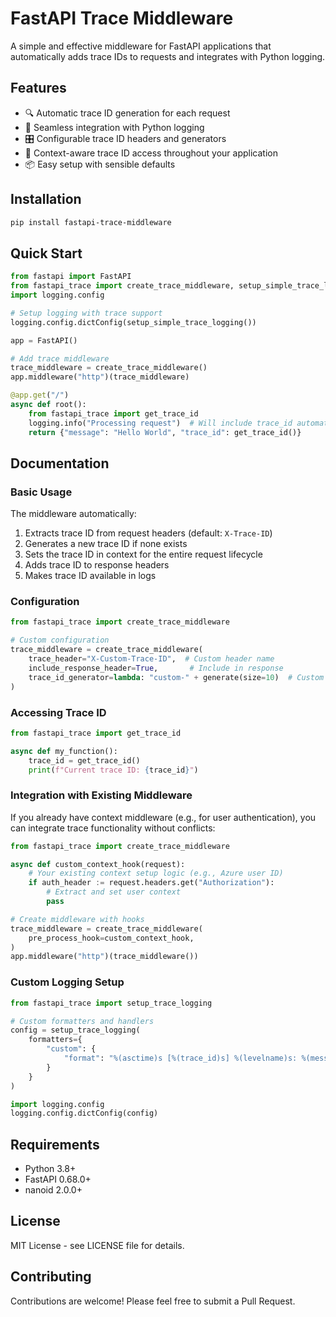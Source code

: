# FastAPI Trace Middleware

A simple and effective middleware for FastAPI applications that automatically adds trace IDs to requests and integrates with Python logging.

## Features

- 🔍 Automatic trace ID generation for each request
- 📝 Seamless integration with Python logging
- 🎛️ Configurable trace ID headers and generators
- 🔄 Context-aware trace ID access throughout your application
- 📦 Easy setup with sensible defaults

## Installation

```bash
pip install fastapi-trace-middleware
```

## Quick Start

```python
from fastapi import FastAPI
from fastapi_trace import create_trace_middleware, setup_simple_trace_logging
import logging.config

# Setup logging with trace support
logging.config.dictConfig(setup_simple_trace_logging())

app = FastAPI()

# Add trace middleware
trace_middleware = create_trace_middleware()
app.middleware("http")(trace_middleware)

@app.get("/")
async def root():
    from fastapi_trace import get_trace_id
    logging.info("Processing request")  # Will include trace_id automatically
    return {"message": "Hello World", "trace_id": get_trace_id()}
```

## Documentation

### Basic Usage

The middleware automatically:
1. Extracts trace ID from request headers (default: `X-Trace-ID`)
2. Generates a new trace ID if none exists
3. Sets the trace ID in context for the entire request lifecycle
4. Adds trace ID to response headers
5. Makes trace ID available in logs

### Configuration

```python
from fastapi_trace import create_trace_middleware

# Custom configuration
trace_middleware = create_trace_middleware(
    trace_header="X-Custom-Trace-ID",  # Custom header name
    include_response_header=True,       # Include in response
    trace_id_generator=lambda: "custom-" + generate(size=10)  # Custom generator
)
```

### Accessing Trace ID

```python
from fastapi_trace import get_trace_id

async def my_function():
    trace_id = get_trace_id()
    print(f"Current trace ID: {trace_id}")
```

### Integration with Existing Middleware

If you already have context middleware (e.g., for user authentication), you can integrate trace functionality without conflicts:

```python
from fastapi_trace import create_trace_middleware

async def custom_context_hook(request):
    # Your existing context setup logic (e.g., Azure user ID)
    if auth_header := request.headers.get("Authorization"):
        # Extract and set user context
        pass

# Create middleware with hooks
trace_middleware = create_trace_middleware(
    pre_process_hook=custom_context_hook,
)
app.middleware("http")(trace_middleware())
```


### Custom Logging Setup

```python
from fastapi_trace import setup_trace_logging

# Custom formatters and handlers
config = setup_trace_logging(
    formatters={
        "custom": {
            "format": "%(asctime)s [%(trace_id)s] %(levelname)s: %(message)s"
        }
    }
)

import logging.config
logging.config.dictConfig(config)
```

## Requirements

- Python 3.8+
- FastAPI 0.68.0+
- nanoid 2.0.0+

## License

MIT License - see LICENSE file for details.

## Contributing

Contributions are welcome! Please feel free to submit a Pull Request.